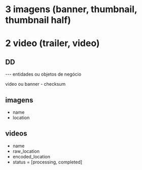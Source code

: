 # 3 imagens (banner, thumbnail, thumbnail half)

# 2 video (trailer, video)

## DD

--- entidades ou objetos de negócio

video ou banner - checksum

## imagens

- name
- location

## videos

- name
- raw_location
- encoded_location
- status = [processing, completed]
